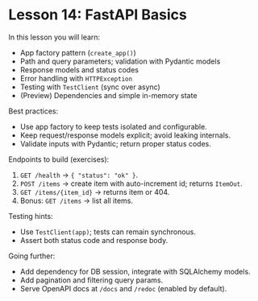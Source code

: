 # Lesson 14: FastAPI Basics

In this lesson you will learn:
- App factory pattern (`create_app()`)
- Path and query parameters; validation with Pydantic models
- Response models and status codes
- Error handling with `HTTPException`
- Testing with `TestClient` (sync over async)
- (Preview) Dependencies and simple in-memory state

Best practices:
- Use app factory to keep tests isolated and configurable.
- Keep request/response models explicit; avoid leaking internals.
- Validate inputs with Pydantic; return proper status codes.

Endpoints to build (exercises):
1) `GET /health` -> `{ "status": "ok" }`.
2) `POST /items` -> create item with auto-increment id; returns `ItemOut`.
3) `GET /items/{item_id}` -> returns item or 404.
4) Bonus: `GET /items` -> list all items.

Testing hints:
- Use `TestClient(app)`; tests can remain synchronous.
- Assert both status code and response body.

Going further:
- Add dependency for DB session, integrate with SQLAlchemy models.
- Add pagination and filtering query params.
- Serve OpenAPI docs at `/docs` and `/redoc` (enabled by default).
